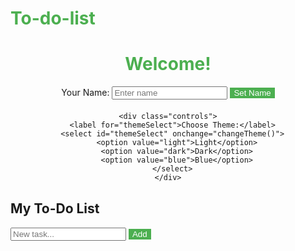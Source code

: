 # To-do-list
<!DOCTYPE html>
<html lang="en">
<head>
  <meta charset="UTF-8" />
  <meta name="viewport" content="width=device-width, initial-scale=1.0" />
  <title>My Interactive Site</title>
  <style>
    :root {
      --main-color: #4caf50;
      --background-color: #f0f0f0;
    }

    body {
      margin: 0;
      font-family: Arial, sans-serif;
      background-color: var(--background-color);
      color: #333;
      display: flex;
      flex-direction: column;
      align-items: center;
      padding: 20px;
    }

    header {
      text-align: center;
      margin-bottom: 30px;
    }

    h1 {
      color: var(--main-color);
    }

    .controls {
      margin-bottom: 20px;
    }

    input[type="text"], button, select {
      padding: 10px;
      margin: 5px;
      border-radius: 5px;
      border: 1px solid #ccc;
    }

    button {
      background-color: var(--main-color);
      color: white;
      border: none;
      cursor: pointer;
    }

    ul {
      list-style-type: none;
      padding: 0;
    }

    li {
      padding: 8px;
      margin: 5px 0;
      background: white;
      border-radius: 5px;
      display: flex;
      justify-content: space-between;
      align-items: center;
    }

    li button {
      background-color: crimson;
    }
  </style>
</head>
<body>

  <header>
    <h1 id="greeting">Welcome!</h1>
    <div class="controls">
      <label for="nameInput">Your Name:</label>
      <input type="text" id="nameInput" placeholder="Enter name" />
      <button onclick="updateGreeting()">Set Name</button>
    </div>

    <div class="controls">
      <label for="themeSelect">Choose Theme:</label>
      <select id="themeSelect" onchange="changeTheme()">
        <option value="light">Light</option>
        <option value="dark">Dark</option>
        <option value="blue">Blue</option>
      </select>
    </div>
  </header>

  <section>
    <h2>My To-Do List</h2>
    <input type="text" id="todoInput" placeholder="New task..." />
    <button onclick="addTodo()">Add</button>
    <ul id="todoList"></ul>
  </section>

  <script>
    function updateGreeting() {
      const name = document.getElementById('nameInput').value || 'Friend';
      document.getElementById('greeting').innerText = `Welcome, ${name}!`;
    }

    function changeTheme() {
      const theme = document.getElementById('themeSelect').value;
      switch (theme) {
        case 'light':
          document.documentElement.style.setProperty('--main-color', '#4caf50');
          document.documentElement.style.setProperty('--background-color', '#f0f0f0');
          break;
        case 'dark':
          document.documentElement.style.setProperty('--main-color', '#ffffff');
          document.documentElement.style.setProperty('--background-color', '#121212');
          break;
        case 'blue':
          document.documentElement.style.setProperty('--main-color', '#2196f3');
          document.documentElement.style.setProperty('--background-color', '#e3f2fd');
          break;
      }
    }

    function addTodo() {
      const input = document.getElementById('todoInput');
      const task = input.value.trim();
      if (task === '') return;

      const li = document.createElement('li');
      li.innerHTML = `${task} <button onclick="removeTodo(this)">Remove</button>`;
      document.getElementById('todoList').appendChild(li);
      input.value = '';
    }

    function removeTodo(button) {
      button.parentElement.remove();
    }
  </script>
</body>
</html>
